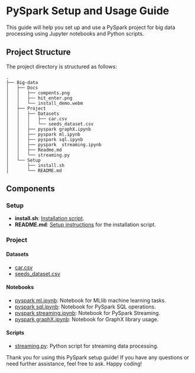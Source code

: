 # PySpark Setup and Usage Guide

This guide will help you set up and use a PySpark project for big data processing using Jupyter notebooks and Python scripts.

## Project Structure

The project directory is structured as follows:

```
.
├── Big-data
│   ├── Docs
│   │   ├── compents.png
│   │   ├── hit_enter.png
│   │   └── install_demo.webm
│   ├── Project
│   │   ├── Datasets
│   │   │   ├── car.csv
│   │   │   └── seeds_dataset.csv
│   │   ├── pyspark graphX.ipynb
│   │   ├── pyspark ml.ipynb
│   │   ├── pyspark sql.ipynb
│   │   ├── pyspark  streaming.ipynb
│   │   ├── Readme.md
│   │   └── streaming.py
│   └── Setup
│       ├── install.sh
│       └── README.md

```


## Components

### Setup

- **install.sh**: [Installation script](/Setup/install.sh).
- **README.md**: [Setup instructions](/Setup/README.md) for the installation script.

### Project

#### Datasets

- [car.csv](/Project/Datasets/car.csv)
- [seeds_dataset.csv](/Project/Datasets/seeds_dataset.csv)

#### Notebooks

- [pyspark ml.ipynb](/Project/pyspark%20ml.ipynb): Notebook for MLlib machine learning tasks.
- [pyspark sql.ipynb](/Project/pyspark%20sql.ipynb): Notebook for PySpark SQL operations.
- [pyspark streaming.ipynb](/Project/pyspark%20streaming.ipynb): Notebook for PySpark Streaming.
- [pyspark graphX.ipynb](/Project/pyspark%20graphX.ipynb): Notebook for GraphX library usage.

#### Scripts

- [streaming.py](/Project/streaming.py): Python script for streaming data processing.



Thank you for using this PySpark setup guide! If you have any questions or need further assistance, feel free to ask. Happy coding!


